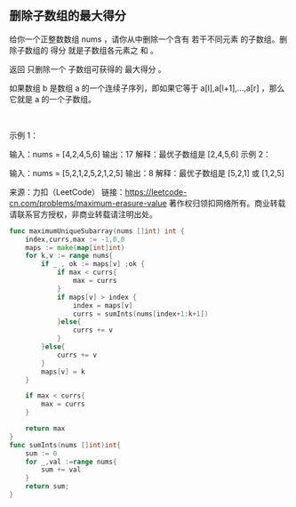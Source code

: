 ## 删除子数组的最大得分

给你一个正整数数组 nums ，请你从中删除一个含有 若干不同元素 的子数组。删除子数组的 得分 就是子数组各元素之 和 。

返回 只删除一个 子数组可获得的 最大得分 。

如果数组 b 是数组 a 的一个连续子序列，即如果它等于 a[l],a[l+1],...,a[r] ，那么它就是 a 的一个子数组。

 

示例 1：

输入：nums = [4,2,4,5,6]
输出：17
解释：最优子数组是 [2,4,5,6]
示例 2：

输入：nums = [5,2,1,2,5,2,1,2,5]
输出：8
解释：最优子数组是 [5,2,1] 或 [1,2,5]

来源：力扣（LeetCode）
链接：https://leetcode-cn.com/problems/maximum-erasure-value
著作权归领扣网络所有。商业转载请联系官方授权，非商业转载请注明出处。

```go
func maximumUniqueSubarray(nums []int) int {
	index,currs,max := -1,0,0
	maps := make(map[int]int)
	for k,v := range nums{
		if _ , ok := maps[v] ;ok {
			if max < currs{
				max = currs
			}
            if maps[v] > index {                                    
                index = maps[v] 			            
                currs = sumInts(nums[index+1:k+1])
            }else{
			    currs += v
		    }   
		}else{
			currs += v
		}
		maps[v] = k
	}

	if max < currs{
		max = currs
	}

	return max
}
func sumInts(nums []int)int{
	sum := 0
	for _,val :=range nums{
		sum += val
	}
	return sum;
}
```

